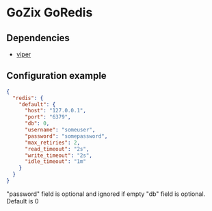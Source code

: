 # GoZix GoRedis

## Dependencies

* [viper](https://github.com/gozix/viper)

## Configuration example

```json
{
  "redis": {
    "default": {
      "host": "127.0.0.1",
      "port": "6379",
      "db": 0,
      "username": "someuser",
      "password": "somepassword",
      "max_retiries": 2,
      "read_timeout": "2s",
      "write_timeout": "2s",
      "idle_timeout": "1m"
    }
  }
}
```

"password" field is optional and ignored if empty
"db" field is optional. Default is 0
